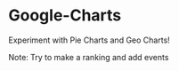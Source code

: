 # Google-Charts

Experiment with Pie Charts and Geo Charts!

Note: Try to make a ranking and add events
